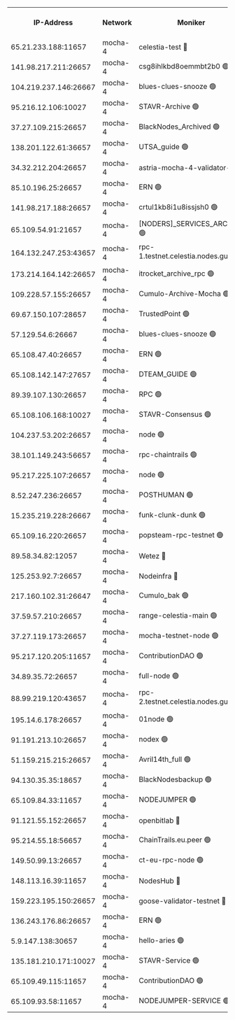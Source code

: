 


<table><tr><th>IP-Address</th><th>Network</th><th>Moniker</th><th>Latest Block Height</th><th>Earliest Block Height</th><th>Catching Up</th><th>Tx Index</th><th>Voting Power</th><th>Version</th><th>Scan Time</th></tr><tr><td>65.21.233.188:11657</td><td>mocha-4</td><td>celestia-test 🔴</td><td>3383768</td><td>0</td><td>False</td><td>on</td><td>1000010</td><td>3.0.2</td><td>2024-11-29T07:40:49.502328998UTC</td></tr><tr><td>141.98.217.211:26657</td><td>mocha-4</td><td>csg8ihlkbd8oemmbt2b0 🟢</td><td>3383739</td><td>1</td><td>False</td><td>on</td><td>0</td><td></td><td>2024-11-29T07:38:18.670236472UTC</td></tr><tr><td>104.219.237.146:26667</td><td>mocha-4</td><td>blues-clues-snooze 🟢</td><td>3383739</td><td>1</td><td>False</td><td>off</td><td>0</td><td>3.0.1-mocha</td><td>2024-11-29T07:38:19.500614465UTC</td></tr><tr><td>95.216.12.106:10027</td><td>mocha-4</td><td>STAVR-Archive 🟢</td><td>3383740</td><td>1</td><td>False</td><td>on</td><td>0</td><td>3.0.2</td><td>2024-11-29T07:38:24.072383205UTC</td></tr><tr><td>37.27.109.215:26657</td><td>mocha-4</td><td>BlackNodes_Archived 🟢</td><td>3383741</td><td>1</td><td>False</td><td>off</td><td>0</td><td>3.0.2</td><td>2024-11-29T07:38:28.744010562UTC</td></tr><tr><td>138.201.122.61:36657</td><td>mocha-4</td><td>UTSA_guide 🟢</td><td>3383742</td><td>1</td><td>False</td><td>on</td><td>0</td><td>3.0.2</td><td>2024-11-29T07:38:33.239751633UTC</td></tr><tr><td>34.32.212.204:26657</td><td>mocha-4</td><td>astria-mocha-4-validator-1 🔴</td><td>3383742</td><td>1</td><td>False</td><td>on</td><td>10509044</td><td>3.0.0-mocha</td><td>2024-11-29T07:38:33.567796029UTC</td></tr><tr><td>85.10.196.25:26657</td><td>mocha-4</td><td>ERN 🟢</td><td>3383743</td><td>1</td><td>False</td><td>on</td><td>0</td><td>3.0.2</td><td>2024-11-29T07:38:42.772226874UTC</td></tr><tr><td>141.98.217.188:26657</td><td>mocha-4</td><td>crtul1kb8i1u8issjsh0 🟢</td><td>3383746</td><td>1</td><td>False</td><td>on</td><td>0</td><td></td><td>2024-11-29T07:38:56.168857125UTC</td></tr><tr><td>65.109.54.91:21657</td><td>mocha-4</td><td>[NODERS]_SERVICES_ARCHIVE 🟢</td><td>3383750</td><td>1</td><td>False</td><td>on</td><td>0</td><td>3.0.2</td><td>2024-11-29T07:39:14.163827414UTC</td></tr><tr><td>164.132.247.253:43657</td><td>mocha-4</td><td>rpc-1.testnet.celestia.nodes.guru 🟢</td><td>3383750</td><td>1</td><td>False</td><td>on</td><td>0</td><td>3.0.2</td><td>2024-11-29T07:39:19.002233110UTC</td></tr><tr><td>173.214.164.142:26657</td><td>mocha-4</td><td>itrocket_archive_rpc 🟢</td><td>3383752</td><td>1</td><td>False</td><td>on</td><td>0</td><td>3.0.2</td><td>2024-11-29T07:39:24.591777546UTC</td></tr><tr><td>109.228.57.155:26657</td><td>mocha-4</td><td>Cumulo-Archive-Mocha 🟢</td><td>3383754</td><td>1</td><td>False</td><td>on</td><td>0</td><td>3.0.2</td><td>2024-11-29T07:39:37.791183884UTC</td></tr><tr><td>69.67.150.107:28657</td><td>mocha-4</td><td>TrustedPoint 🟢</td><td>3383754</td><td>1</td><td>False</td><td>on</td><td>0</td><td>3.0.2</td><td>2024-11-29T07:39:38.673463633UTC</td></tr><tr><td>57.129.54.6:26667</td><td>mocha-4</td><td>blues-clues-snooze 🟢</td><td>3383755</td><td>1</td><td>False</td><td>off</td><td>0</td><td>3.0.1-mocha</td><td>2024-11-29T07:39:43.634178672UTC</td></tr><tr><td>65.108.47.40:26657</td><td>mocha-4</td><td>ERN 🟢</td><td>3383759</td><td>1</td><td>False</td><td>on</td><td>0</td><td>3.0.2</td><td>2024-11-29T07:40:01.453565380UTC</td></tr><tr><td>65.108.142.147:27657</td><td>mocha-4</td><td>DTEAM_GUIDE 🟢</td><td>3383763</td><td>1</td><td>False</td><td>on</td><td>0</td><td>3.0.2</td><td>2024-11-29T07:40:21.400419885UTC</td></tr><tr><td>89.39.107.130:26657</td><td>mocha-4</td><td>RPC 🟢</td><td>3383763</td><td>1</td><td>False</td><td>on</td><td>0</td><td>3.0.2</td><td>2024-11-29T07:40:21.797998252UTC</td></tr><tr><td>65.108.106.168:10027</td><td>mocha-4</td><td>STAVR-Consensus 🟢</td><td>3383767</td><td>1</td><td>False</td><td>on</td><td>0</td><td>3.0.2</td><td>2024-11-29T07:40:44.159059582UTC</td></tr><tr><td>104.237.53.202:26657</td><td>mocha-4</td><td>node 🟢</td><td>3383769</td><td>1</td><td>False</td><td>on</td><td>0</td><td>3.0.0-mocha</td><td>2024-11-29T07:40:52.993058856UTC</td></tr><tr><td>38.101.149.243:56657</td><td>mocha-4</td><td>rpc-chaintrails 🟢</td><td>3383769</td><td>1</td><td>False</td><td>on</td><td>0</td><td>3.0.2</td><td>2024-11-29T07:40:56.570515967UTC</td></tr><tr><td>95.217.225.107:26657</td><td>mocha-4</td><td>node 🟢</td><td>3383770</td><td>1</td><td>False</td><td>on</td><td>0</td><td>3.0.2</td><td>2024-11-29T07:40:57.421467708UTC</td></tr><tr><td>8.52.247.236:26657</td><td>mocha-4</td><td>POSTHUMAN 🟢</td><td>3383770</td><td>1</td><td>False</td><td>on</td><td>0</td><td>3.0.2</td><td>2024-11-29T07:41:00.542482610UTC</td></tr><tr><td>15.235.219.228:26667</td><td>mocha-4</td><td>funk-clunk-dunk 🟢</td><td>3383772</td><td>1</td><td>False</td><td>off</td><td>0</td><td>3.0.1-mocha</td><td>2024-11-29T07:41:10.801945574UTC</td></tr><tr><td>65.109.16.220:26657</td><td>mocha-4</td><td>popsteam-rpc-testnet 🟢</td><td>3383773</td><td>1</td><td>False</td><td>on</td><td>0</td><td>3.0.2</td><td>2024-11-29T07:41:15.839341607UTC</td></tr><tr><td>89.58.34.82:12057</td><td>mocha-4</td><td>Wetez 🔴</td><td>3383777</td><td>1</td><td>False</td><td>off</td><td>148501</td><td>3.0.0-mocha</td><td>2024-11-29T07:41:36.098878627UTC</td></tr><tr><td>125.253.92.7:26657</td><td>mocha-4</td><td>Nodeinfra 🔴</td><td>3383746</td><td>2070001</td><td>False</td><td>on</td><td>500001</td><td>3.0.2</td><td>2024-11-29T07:38:57.210611695UTC</td></tr><tr><td>217.160.102.31:26647</td><td>mocha-4</td><td>Cumulo_bak 🟢</td><td>3383766</td><td>2300001</td><td>False</td><td>on</td><td>0</td><td>3.0.2</td><td>2024-11-29T07:40:37.151734511UTC</td></tr><tr><td>37.59.57.210:26657</td><td>mocha-4</td><td>range-celestia-main 🟢</td><td>3383777</td><td>2589477</td><td>False</td><td>off</td><td>0</td><td>3.0.0-mocha</td><td>2024-11-29T07:41:36.577219880UTC</td></tr><tr><td>37.27.119.173:26657</td><td>mocha-4</td><td>mocha-testnet-node 🟢</td><td>3383767</td><td>2631379</td><td>False</td><td>on</td><td>0</td><td>3.0.2-mocha</td><td>2024-11-29T07:40:43.773790650UTC</td></tr><tr><td>95.217.120.205:11657</td><td>mocha-4</td><td>ContributionDAO 🟢</td><td>3383769</td><td>2723055</td><td>False</td><td>on</td><td>0</td><td>3.0.2</td><td>2024-11-29T07:40:55.658664939UTC</td></tr><tr><td>34.89.35.72:26657</td><td>mocha-4</td><td>full-node 🟢</td><td>3140052</td><td>2766149</td><td>False</td><td>on</td><td>0</td><td>2.1.2</td><td>2024-11-29T07:41:05.541994132UTC</td></tr><tr><td>88.99.219.120:43657</td><td>mocha-4</td><td>rpc-2.testnet.celestia.nodes.guru 🟢</td><td>3383766</td><td>2866275</td><td>False</td><td>on</td><td>0</td><td>3.0.2</td><td>2024-11-29T07:40:36.656566492UTC</td></tr><tr><td>195.14.6.178:26657</td><td>mocha-4</td><td>01node 🟢</td><td>3383760</td><td>2943001</td><td>False</td><td>on</td><td>0</td><td>3.0.1</td><td>2024-11-29T07:40:10.263515125UTC</td></tr><tr><td>91.191.213.10:26657</td><td>mocha-4</td><td>nodex 🟢</td><td>3383751</td><td>2954501</td><td>False</td><td>off</td><td>0</td><td>3.0.2</td><td>2024-11-29T07:39:19.779582531UTC</td></tr><tr><td>51.159.215.215:26657</td><td>mocha-4</td><td>Avril14th_full 🟢</td><td>3383761</td><td>3022001</td><td>False</td><td>on</td><td>0</td><td>3.0.2</td><td>2024-11-29T07:40:12.744643633UTC</td></tr><tr><td>94.130.35.35:18657</td><td>mocha-4</td><td>BlackNodesbackup 🟢</td><td>3383779</td><td>3099501</td><td>False</td><td>on</td><td>0</td><td>3.0.0-mocha</td><td>2024-11-29T07:41:43.820908916UTC</td></tr><tr><td>65.109.84.33:11657</td><td>mocha-4</td><td>NODEJUMPER 🟢</td><td>3383770</td><td>3214501</td><td>False</td><td>off</td><td>0</td><td>3.0.0-mocha</td><td>2024-11-29T07:40:57.007844433UTC</td></tr><tr><td>91.121.55.152:26657</td><td>mocha-4</td><td>openbitlab 🔴</td><td>3383745</td><td>3219298</td><td>False</td><td>off</td><td>501058</td><td>3.0.2</td><td>2024-11-29T07:38:49.421070125UTC</td></tr><tr><td>95.214.55.18:56657</td><td>mocha-4</td><td>ChainTrails.eu.peer 🟢</td><td>3383742</td><td>3249501</td><td>False</td><td>on</td><td>0</td><td>3.0.2</td><td>2024-11-29T07:38:38.142310216UTC</td></tr><tr><td>149.50.99.13:26657</td><td>mocha-4</td><td>ct-eu-rpc-node 🟢</td><td>3383770</td><td>3249501</td><td>False</td><td>on</td><td>0</td><td>3.0.0-mocha</td><td>2024-11-29T07:41:01.053501842UTC</td></tr><tr><td>148.113.16.39:11657</td><td>mocha-4</td><td>NodesHub 🔴</td><td>3383756</td><td>3262822</td><td>False</td><td>on</td><td>106662</td><td>3.0.1</td><td>2024-11-29T07:39:46.638970957UTC</td></tr><tr><td>159.223.195.150:26657</td><td>mocha-4</td><td>goose-validator-testnet 🔴</td><td>3383774</td><td>3318889</td><td>False</td><td>on</td><td>4017</td><td>3.0.1</td><td>2024-11-29T07:41:19.224512227UTC</td></tr><tr><td>136.243.176.86:26657</td><td>mocha-4</td><td>ERN 🟢</td><td>3383769</td><td>3365501</td><td>False</td><td>off</td><td>0</td><td>3.0.2</td><td>2024-11-29T07:40:51.934631535UTC</td></tr><tr><td>5.9.147.138:30657</td><td>mocha-4</td><td>hello-aries 🟢</td><td>3383753</td><td>3380501</td><td>False</td><td>off</td><td>0</td><td>3.0.0-mocha</td><td>2024-11-29T07:39:33.170920205UTC</td></tr><tr><td>135.181.210.171:10027</td><td>mocha-4</td><td>STAVR-Service 🟢</td><td>3383768</td><td>3381001</td><td>False</td><td>on</td><td>0</td><td>3.0.2</td><td>2024-11-29T07:40:49.017331101UTC</td></tr><tr><td>65.109.49.115:11657</td><td>mocha-4</td><td>ContributionDAO 🟢</td><td>3383754</td><td>3381160</td><td>False</td><td>off</td><td>0</td><td>3.0.2</td><td>2024-11-29T07:39:39.119572746UTC</td></tr><tr><td>65.109.93.58:11657</td><td>mocha-4</td><td>NODEJUMPER-SERVICE 🟢</td><td>3383779</td><td>3381400</td><td>False</td><td>off</td><td>0</td><td>3.0.0-mocha</td><td>2024-11-29T07:41:43.479971686UTC</td></tr></table>